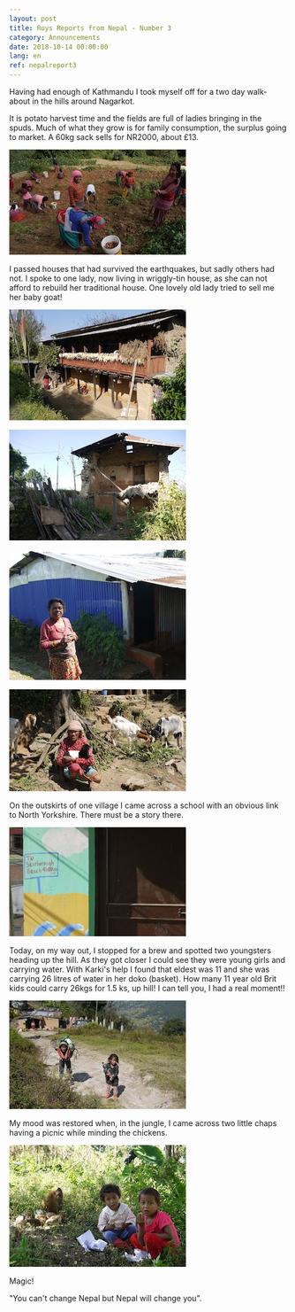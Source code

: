 ```yaml
---
layout: post
title: Roys Reports from Nepal - Number 3
category: Announcements
date: 2018-10-14 00:00:00
lang: en
ref: nepalreport3
---
```


Having had enough of Kathmandu I took myself off for a two day walk-about in the hills around Nagarkot.

It is potato harvest time and the fields are full of ladies bringing in the spuds. Much of what they grow is for family consumption, the surplus going to market. A 60kg sack sells for NR2000, about &pound;13.

![](/uploads/roysreport3a-1.jpg)

I passed houses that had survived the earthquakes, but sadly others had not. I spoke to one lady, now living in wriggly-tin house, as she can not afford to rebuild her traditional house. One lovely old lady tried to sell me her baby goat!

![](/uploads/roysreport3b-1.jpg)

![](/uploads/roysreport3c-1.jpg)

![](/uploads/roysreport3d-1.jpg)

![](/uploads/roysreport3e-1.jpg)

On the outskirts of one village I came across a school with an obvious link to North Yorkshire. There must be a story there.

![](/uploads/roysreport3f-1.jpg)

Today, on my way out, I stopped for a brew and spotted two youngsters heading up the hill. As they got closer I could see they were young girls and carrying water. With Karki's help I found that eldest was 11 and she was carrying 26 litres of water in her doko (basket). How many 11 year old Brit kids could carry 26kgs for 1.5 ks, up hill! I can tell you, I had a real moment!!

![](/uploads/roysreport3g-1.jpg)

My mood was restored when, in the jungle, I came across two little chaps having a picnic while minding the chickens.

![](/uploads/roysreport3h-1.jpg)

Magic!

"You can't change Nepal but Nepal will change you".